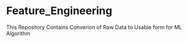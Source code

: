 # Feature_Engineering
This Repository Contains Converion of Raw Data to Usable form for ML Algorithm
